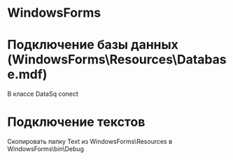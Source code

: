 ﻿# WindowsForms

# Подключение базы данных (WindowsForms\Resources\Database.mdf)
В классе DataSq conect

# Подключение текстов
Скопировать папку Text из WindowsForms\Resources в WindowsForms\bin\Debug
